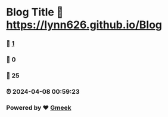 # Blog Title :link: https://lynn626.github.io/Blog 
### :page_facing_up: [1](https://lynn626.github.io/Blog/tag.html) 
### :speech_balloon: 0 
### :hibiscus: 25 
### :alarm_clock: 2024-04-08 00:59:23 
### Powered by :heart: [Gmeek](https://github.com/Meekdai/Gmeek)
